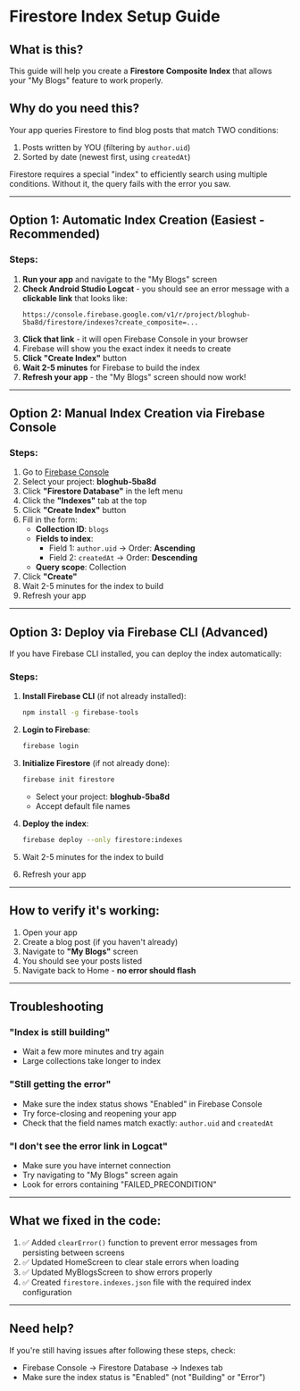 # Firestore Index Setup Guide

## What is this?

This guide will help you create a **Firestore Composite Index** that allows your "My Blogs" feature to work properly.

## Why do you need this?

Your app queries Firestore to find blog posts that match TWO conditions:
1. Posts written by YOU (filtering by `author.uid`)
2. Sorted by date (newest first, using `createdAt`)

Firestore requires a special "index" to efficiently search using multiple conditions. Without it, the query fails with the error you saw.

---

## Option 1: Automatic Index Creation (Easiest - Recommended)

### Steps:

1. **Run your app** and navigate to the "My Blogs" screen
2. **Check Android Studio Logcat** - you should see an error message with a **clickable link** that looks like:
   ```
   https://console.firebase.google.com/v1/r/project/bloghub-5ba8d/firestore/indexes?create_composite=...
   ```
3. **Click that link** - it will open Firebase Console in your browser
4. Firebase will show you the exact index it needs to create
5. **Click "Create Index"** button
6. **Wait 2-5 minutes** for Firebase to build the index
7. **Refresh your app** - the "My Blogs" screen should now work!

---

## Option 2: Manual Index Creation via Firebase Console

### Steps:

1. Go to [Firebase Console](https://console.firebase.google.com/)
2. Select your project: **bloghub-5ba8d**
3. Click **"Firestore Database"** in the left menu
4. Click the **"Indexes"** tab at the top
5. Click **"Create Index"** button
6. Fill in the form:
   - **Collection ID**: `blogs`
   - **Fields to index**:
     - Field 1: `author.uid` → Order: **Ascending**
     - Field 2: `createdAt` → Order: **Descending**
   - **Query scope**: Collection
7. Click **"Create"**
8. Wait 2-5 minutes for the index to build
9. Refresh your app

---

## Option 3: Deploy via Firebase CLI (Advanced)

If you have Firebase CLI installed, you can deploy the index automatically:

### Steps:

1. **Install Firebase CLI** (if not already installed):
   ```bash
   npm install -g firebase-tools
   ```

2. **Login to Firebase**:
   ```bash
   firebase login
   ```

3. **Initialize Firestore** (if not already done):
   ```bash
   firebase init firestore
   ```
   - Select your project: **bloghub-5ba8d**
   - Accept default file names

4. **Deploy the index**:
   ```bash
   firebase deploy --only firestore:indexes
   ```

5. Wait 2-5 minutes for the index to build

6. Refresh your app

---

## How to verify it's working:

1. Open your app
2. Create a blog post (if you haven't already)
3. Navigate to **"My Blogs"** screen
4. You should see your posts listed
5. Navigate back to Home - **no error should flash**

---

## Troubleshooting

### "Index is still building"
- Wait a few more minutes and try again
- Large collections take longer to index

### "Still getting the error"
- Make sure the index status shows "Enabled" in Firebase Console
- Try force-closing and reopening your app
- Check that the field names match exactly: `author.uid` and `createdAt`

### "I don't see the error link in Logcat"
- Make sure you have internet connection
- Try navigating to "My Blogs" screen again
- Look for errors containing "FAILED_PRECONDITION"

---

## What we fixed in the code:

1. ✅ Added `clearError()` function to prevent error messages from persisting between screens
2. ✅ Updated HomeScreen to clear stale errors when loading
3. ✅ Updated MyBlogsScreen to show errors properly
4. ✅ Created `firestore.indexes.json` file with the required index configuration

---

## Need help?

If you're still having issues after following these steps, check:
- Firebase Console → Firestore Database → Indexes tab
- Make sure the index status is "Enabled" (not "Building" or "Error")
